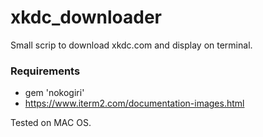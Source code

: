 # xkdc_downloader
Small scrip to download xkdc.com and display on terminal.


### Requirements

* gem 'nokogiri'
* https://www.iterm2.com/documentation-images.html

Tested on MAC OS.
